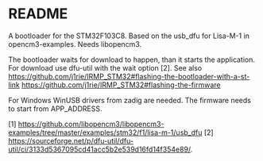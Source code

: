 # README

A bootloader for the STM32F103C8.
Based on the usb_dfu for Lisa-M-1 in opencm3-examples.
Needs libopencm3.

The bootloader waits for download to happen, than it starts the application.
For download use dfu-util with the wait option [2].
See also
https://github.com/j1rie/IRMP_STM32#flashing-the-bootloader-with-a-st-link
https://github.com/j1rie/IRMP_STM32#flashing-the-firmware

For Windows WinUSB drivers from zadig are needed.
The firmware needs to start from APP_ADDRESS.

[1] https://github.com/libopencm3/libopencm3-examples/tree/master/examples/stm32/f1/lisa-m-1/usb_dfu
[2] https://sourceforge.net/p/dfu-util/dfu-util/ci/3133d5367095cd41acc5b2e539d16fd14f354e89/.
